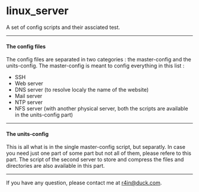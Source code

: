 # linux_server
A set of config scripts and their assciated test.

---
#### The config files

The config files are separated in two categories : the master-config and the units-config.
The master-config is meant to config everything in this list :
- SSH
- Web server
- DNS server (to resolve localy the name of the website)
- Mail server
- NTP server
- NFS server (with another physical server, both the scripts are available in the units-config part)

---
#### The units-config

This is all what is in the single master-config script, but separatly. In case you need just one part of some part but not all of them, please refere to this part.
The script of the second server to store and compress the files and directories are also available in this part.

---
If you have any question, please contact me at r4in@duck.com.
